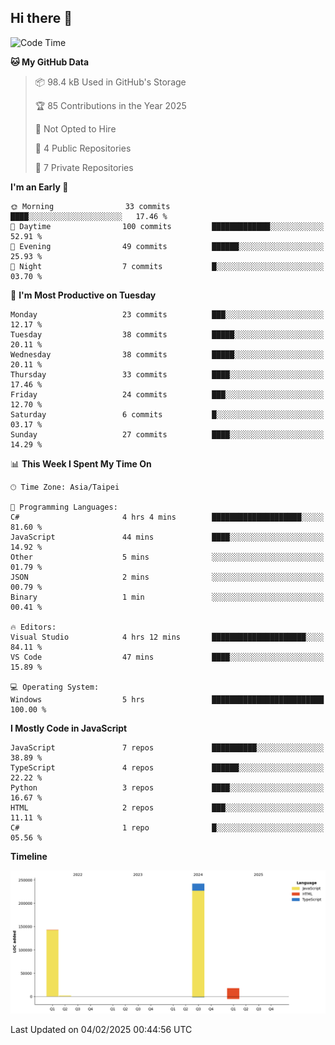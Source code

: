 ## Hi there 👋

<!--
**Latisha19/Latisha19** is a ✨ _special_ ✨ repository because its `README.md` (this file) appears on your GitHub profile.

Here are some ideas to get you started:

- 🔭 I’m currently working on ...
- 🌱 I’m currently learning ...
- 👯 I’m looking to collaborate on ...
- 🤔 I’m looking for help with ...
- 💬 Ask me about ...
- 📫 How to reach me: ...
- 😄 Pronouns: ...
- ⚡ Fun fact: ...
-->

<!--START_SECTION:waka-->
![Code Time](http://img.shields.io/badge/Code%20Time-1%2C337%20hrs%2029%20mins-blue)

**🐱 My GitHub Data** 

> 📦 98.4 kB Used in GitHub's Storage 
 > 
> 🏆 85 Contributions in the Year 2025
 > 
> 🚫 Not Opted to Hire
 > 
> 📜 4 Public Repositories 
 > 
> 🔑 7 Private Repositories 
 > 
**I'm an Early 🐤** 

```text
🌞 Morning                33 commits          ████░░░░░░░░░░░░░░░░░░░░░   17.46 % 
🌆 Daytime                100 commits         █████████████░░░░░░░░░░░░   52.91 % 
🌃 Evening                49 commits          ██████░░░░░░░░░░░░░░░░░░░   25.93 % 
🌙 Night                  7 commits           █░░░░░░░░░░░░░░░░░░░░░░░░   03.70 % 
```
📅 **I'm Most Productive on Tuesday** 

```text
Monday                   23 commits          ███░░░░░░░░░░░░░░░░░░░░░░   12.17 % 
Tuesday                  38 commits          █████░░░░░░░░░░░░░░░░░░░░   20.11 % 
Wednesday                38 commits          █████░░░░░░░░░░░░░░░░░░░░   20.11 % 
Thursday                 33 commits          ████░░░░░░░░░░░░░░░░░░░░░   17.46 % 
Friday                   24 commits          ███░░░░░░░░░░░░░░░░░░░░░░   12.70 % 
Saturday                 6 commits           █░░░░░░░░░░░░░░░░░░░░░░░░   03.17 % 
Sunday                   27 commits          ████░░░░░░░░░░░░░░░░░░░░░   14.29 % 
```


📊 **This Week I Spent My Time On** 

```text
🕑︎ Time Zone: Asia/Taipei

💬 Programming Languages: 
C#                       4 hrs 4 mins        ████████████████████░░░░░   81.60 % 
JavaScript               44 mins             ████░░░░░░░░░░░░░░░░░░░░░   14.92 % 
Other                    5 mins              ░░░░░░░░░░░░░░░░░░░░░░░░░   01.79 % 
JSON                     2 mins              ░░░░░░░░░░░░░░░░░░░░░░░░░   00.79 % 
Binary                   1 min               ░░░░░░░░░░░░░░░░░░░░░░░░░   00.41 % 

🔥 Editors: 
Visual Studio            4 hrs 12 mins       █████████████████████░░░░   84.11 % 
VS Code                  47 mins             ████░░░░░░░░░░░░░░░░░░░░░   15.89 % 

💻 Operating System: 
Windows                  5 hrs               █████████████████████████   100.00 % 
```

**I Mostly Code in JavaScript** 

```text
JavaScript               7 repos             ██████████░░░░░░░░░░░░░░░   38.89 % 
TypeScript               4 repos             ██████░░░░░░░░░░░░░░░░░░░   22.22 % 
Python                   3 repos             ████░░░░░░░░░░░░░░░░░░░░░   16.67 % 
HTML                     2 repos             ███░░░░░░░░░░░░░░░░░░░░░░   11.11 % 
C#                       1 repo              █░░░░░░░░░░░░░░░░░░░░░░░░   05.56 % 
```



**Timeline**

![Lines of Code chart](https://raw.githubusercontent.com/Latisha19/Latisha19/main/assets/bar_graph.png)


 Last Updated on 04/02/2025 00:44:56 UTC
<!--END_SECTION:waka-->
